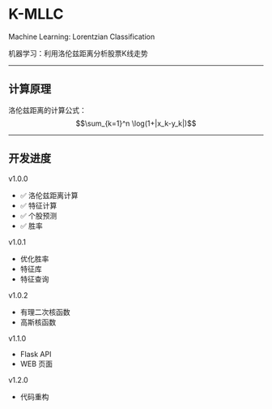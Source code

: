 # K-MLLC

Machine Learning: Lorentzian Classification

机器学习：利用洛伦兹距离分析股票K线走势

---

## 计算原理

洛伦兹距离的计算公式： $$\sum_{k=1}^n \log(1+|x_k-y_k|)$$

---

## 开发进度

v1.0.0

* &#x2705; 洛伦兹距离计算
* &#x2705; 特征计算
* &#x2705; 个股预测
* &#x2705; 胜率

v1.0.1

* 优化胜率
* 特征库
* 特征查询

v1.0.2

* 有理二次核函数
* 高斯核函数

v1.1.0

* Flask API
* WEB 页面

v1.2.0

* 代码重构


